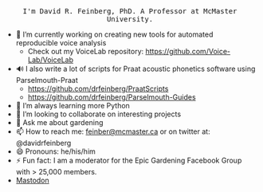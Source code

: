 <p align="center">
  <samp>
I'm David R. Feinberg, PhD. A Professor at McMaster University.
  </samp>
</p>


- 🔭 I’m currently working on creating new tools for automated reproducible voice analysis
  - Check out my VoiceLab repository: https://github.com/Voice-Lab/VoiceLab
- :loud_sound: I also write a lot of scripts for Praat acoustic phonetics software using Parselmouth-Praat
  - https://github.com/drfeinberg/PraatScripts
  - https://github.com/drfeinberg/Parselmouth-Guides
-  :open_book: I’m always learning more Python
- 👯 I’m looking to collaborate on interesting projects
- 🌱 Ask me about gardening
- 📫 How to reach me: feinber@mcmaster.ca or on twitter at: @davidrfeinberg
- 😄 Pronouns: he/his/him
- ⚡ Fun fact: I am a moderator for the Epic Gardening Facebook Group with > 25,000 members.
- <a rel="me" href="https://mastodon.social/@davidrfeinberg">Mastodon</a>
